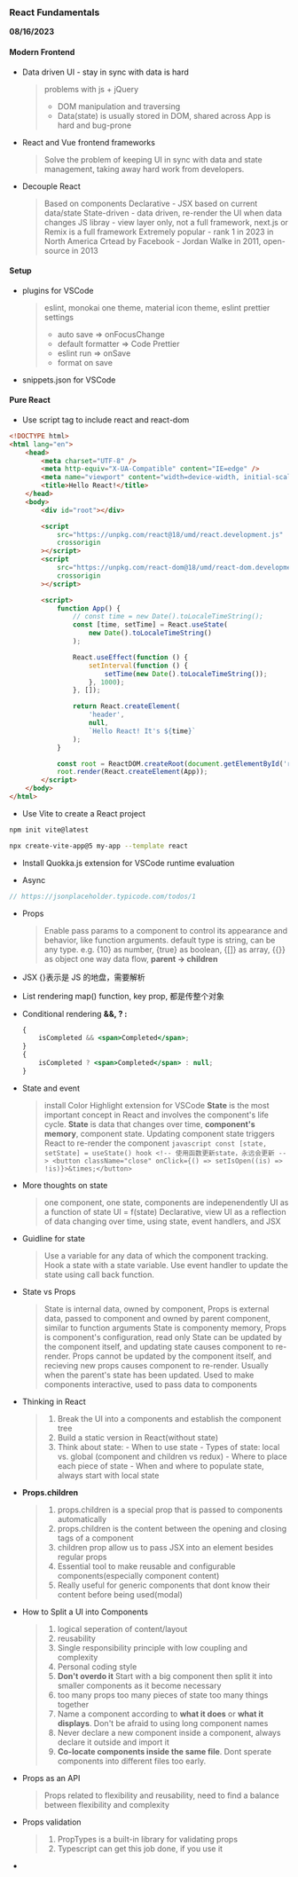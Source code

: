 ### React Fundamentals

**08/16/2023**

#### Modern Frontend

-   Data driven UI - stay in sync with data is hard

    > problems with js + jQuery
    >
    > -   DOM manipulation and traversing
    > -   Data(state) is usually stored in DOM, shared across App is hard and bug-prone

-   React and Vue frontend frameworks

    > Solve the problem of keeping UI in sync with data and state management, taking away hard work from developers.

-   Decouple React
    > Based on components
    > Declarative - JSX based on current data/state
    > State-driven - data driven, re-render the UI when data changes
    > JS libray - view layer only, not a full framework, next.js or Remix is a full framework
    > Extremely popular - rank 1 in 2023 in North America
    > Crtead by Facebook - Jordan Walke in 2011, open-source in 2013

#### Setup

-   plugins for VSCode
    > eslint, monokai one theme, material icon theme, eslint prettier
    > settings
    >
    > -   auto save => onFocusChange
    > -   default formatter => Code Prettier
    > -   eslint run => onSave
    > -   format on save
-   snippets.json for VSCode

#### Pure React

-   Use script tag to include react and react-dom

```html
<!DOCTYPE html>
<html lang="en">
	<head>
		<meta charset="UTF-8" />
		<meta http-equiv="X-UA-Compatible" content="IE=edge" />
		<meta name="viewport" content="width=device-width, initial-scale=1.0" />
		<title>Hello React!</title>
	</head>
	<body>
		<div id="root"></div>

		<script
			src="https://unpkg.com/react@18/umd/react.development.js"
			crossorigin
		></script>
		<script
			src="https://unpkg.com/react-dom@18/umd/react-dom.development.js"
			crossorigin
		></script>

		<script>
			function App() {
				// const time = new Date().toLocaleTimeString();
				const [time, setTime] = React.useState(
					new Date().toLocaleTimeString()
				);

				React.useEffect(function () {
					setInterval(function () {
						setTime(new Date().toLocaleTimeString());
					}, 1000);
				}, []);

				return React.createElement(
					'header',
					null,
					`Hello React! It's ${time}`
				);
			}

			const root = ReactDOM.createRoot(document.getElementById('root'));
			root.render(React.createElement(App));
		</script>
	</body>
</html>
```

-   Use Vite to create a React project

```bash
npm init vite@latest
```

```bash
npx create-vite-app@5 my-app --template react
```

-   Install Quokka.js extension for VSCode runtime evaluation

-   Async

```js
// https://jsonplaceholder.typicode.com/todos/1
```

-   Props

    > Enable pass params to a component to control its appearance and behavior, like function arguments.
    > default type is string, can be any type. e.g. {10} as number, {true} as boolean, {[]} as array, {{}} as object
    > one way data flow, **parent -> children**

-   JSX
    {}表示是 JS 的地盘，需要解析

-   List rendering
    map() function, key prop, 都是传整个对象

-   Conditional rendering
    **&&, ? :**

    ```jsx
    {
    	isCompleted && <span>Completed</span>;
    }
    {
    	isCompleted ? <span>Completed</span> : null;
    }
    ```

-   State and event
    > install Color Highlight extension for VSCode
    > **State** is the most important concept in React and involves the component's life cycle.
    > **State** is data that changes over time, **component's memory**, component state.
    > Updating component state triggers React to re-render the component
        ```javascript
        const [state, setState] = useState() hook
        		<!-- 使用函数更新state，永远会更新 -->
        		<button className="close" onClick={() => setIsOpen((is) => !is)}>&times;</button>
        ```
-   More thoughts on state
    > one component, one state, components are indepenendently
    > UI as a function of state UI = f(state)
    > Declarative, view UI as a reflection of data changing over time, using state, event handlers, and JSX
-   Guidline for state

    > Use a variable for any data of which the component tracking.
    > Hook a state with a state variable.
    > Use event handler to update the state using call back function.

-   State vs Props

    > State is internal data, owned by component, Props is external data, passed to component and owned by parent component, similar to function arguments
    > State is componenty memory, Props is component's configuration, read only
    > State can be updated by the component itself, and updating state causes component to re-render. Props cannot be updated by the component itself, and recieving new props causes component to re-render. Usually when the parent's state has been updated.
    > Used to make components interactive, used to pass data to components

-   Thinking in React
    > 1. Break the UI into a components and establish the component tree
    > 2. Build a static version in React(without state)
    > 3. Think about state:
        - When to use state
        - Types of state: local vs. global (component and children vs redux)
        - Where to place each piece of state
        - When and where to populate state, always start with local state
-   **Props.children**

    > 1. props.children is a special prop that is passed to components automatically
    > 2. props.children is the content between the opening and closing tags of a component
    > 3. children prop allow us to pass JSX into an element besides regular props
    > 4. Essential tool to make reusable and configurable components(especially component content)
    > 5. Really useful for generic components that dont know their content before being used(modal)

-   How to Split a UI into Components

    > 1. logical seperation of content/layout
    > 2. reusability
    > 3. Single responsibility principle with low coupling and complexity
    > 4. Personal coding style
    > 5. **Don't overdo it** Start with a big component then split it into smaller components as it become necessary
    > 6. too many props too many pieces of state too many things together
    > 7. Name a component according to **what it does** or **what it displays**. Don't be afraid to using long component names
    > 8. Never declare a new component inside a component, always declare it outside and import it
    > 9. **Co-locate components inside the same file**. Dont sperate components into different files too early.

-   Props as an API

    > Props related to flexibility and reusability, need to find a balance between flexibility and complexity

-   Props validation

    > 1. PropTypes is a built-in library for validating props
    > 2. Typescript can get this job done, if you use it

-
